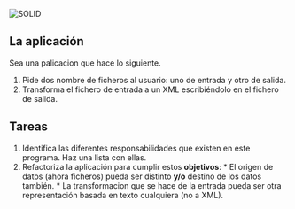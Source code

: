 ![SOLID](https://miro.medium.com/max/724/1*aouy-7W59qqur-y4-vk9Gw.png)

## La aplicación

Sea una palicacion que hace lo siguiente.  
  1. Pide dos nombre de ficheros al usuario: uno de entrada y otro de salida.
  2. Transforma el fichero de entrada a un XML escribiéndolo en el fichero de salida.

## Tareas
  1. Identifica las diferentes responsabilidades que existen en este programa. Haz una lista con ellas.
  2. Refactoriza la aplicación para cumplir estos **objetivos**:
    * El origen de datos (ahora ficheros) pueda ser distinto **y/o** destino de los datos también.
    * La transformacion que se hace de la entrada pueda ser otra representación basada en texto cualquiera (no a XML).

